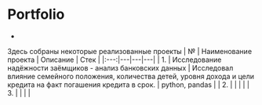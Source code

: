 # Portfolio
-
Здесь собраны некоторые реализованные проекты
| № | Наименование проекта | Описание | Стек |
|:---:|---|---|---|
| 1. | Исследование надёжности заёмщиков - анализ банковских данных | Исследовал влияние семейного положения, количества детей, уровня дохода и цели кредита на факт погашения кредита в срок.  | python, pandas |
| 2. |  |  |  |
| 3. |  |  |  |
